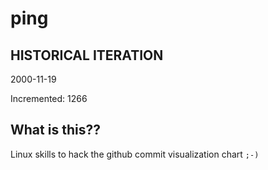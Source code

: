 # ping

## HISTORICAL ITERATION
2000-11-19

Incremented: 1266

## What is this?? 
Linux skills to hack the github commit visualization chart `;-)`
